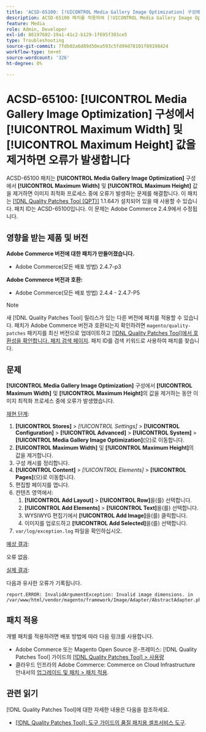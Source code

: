 ```yaml
---
title: 'ACSD-65100: [!UICONTROL Media Gallery Image Optimization] 구성에서 [!UICONTROL Maximum Width] 및 [!UICONTROL Maximum Height] 값을 제거하면 오류가 발생합니다'
description: ACSD-65100 패치를 적용하여 [!UICONTROL Media Gallery Image Optimization] 구성에서 [!UICONTROL Maximum Width] 및 [!UICONTROL Maximum Height] 값을 제거하면 이미지 최적화 프로세스 중에 오류가 발생하는 Adobe Commerce 문제를 해결합니다.
feature: Media
role: Admin, Developer
exl-id: 86197602-19a1-41c2-b129-1f695f303ce5
type: Troubleshooting
source-git-commit: 7fdb02a6d89d50ea593c5fd99d78101f89198424
workflow-type: tm+mt
source-wordcount: '326'
ht-degree: 0%

---
```


# ACSD-65100: [!UICONTROL Media Gallery Image Optimization] 구성에서 [!UICONTROL Maximum Width] 및 [!UICONTROL Maximum Height] 값을 제거하면 오류가 발생합니다

ACSD-65100 패치는 **[!UICONTROL Media Gallery Image Optimization]** 구성에서 **[!UICONTROL Maximum Width]** 및 **[!UICONTROL Maximum Height]** 값을 제거하면 이미지 최적화 프로세스 중에 오류가 발생하는 문제를 해결합니다. 이 패치는 [[!DNL Quality Patches Tool (QPT)]](/help/tools/quality-patches-tool/quality-patches-tool-to-self-serve-quality-patches.md) 1.1.64가 설치되어 있을 때 사용할 수 있습니다. 패치 ID는 ACSD-65100입니다. 이 문제는 Adobe Commerce 2.4.9에서 수정됩니다.

## 영향을 받는 제품 및 버전

**Adobe Commerce 버전에 대한 패치가 만들어졌습니다.**

* Adobe Commerce(모든 배포 방법) 2.4.7-p3

**Adobe Commerce 버전과 호환:**

* Adobe Commerce(모든 배포 방법) 2.4.4 - 2.4.7-P5

>[!NOTE]
>
>새 [!DNL Quality Patches Tool] 릴리스가 있는 다른 버전에 패치를 적용할 수 있습니다. 패치가 Adobe Commerce 버전과 호환되는지 확인하려면 `magento/quality-patches` 패키지를 최신 버전으로 업데이트하고 [[!DNL Quality Patches Tool]에서 호환성을 확인합니다. 패치 검색 페이지](https://experienceleague.adobe.com/tools/commerce-quality-patches/index.html). 패치 ID를 검색 키워드로 사용하여 패치를 찾습니다.

## 문제

**[!UICONTROL Media Gallery Image Optimization]** 구성에서 **[!UICONTROL Maximum Width]** 및 **[!UICONTROL Maximum Height]**&#x200B;의 값을 제거하는 동안 이미지 최적화 프로세스 중에 오류가 발생했습니다.

<u>재현 단계</u>:

1. **[!UICONTROL Stores]** > *[!UICONTROL Settings]* > **[!UICONTROL Configuration]** > **[!UICONTROL Advanced]** > **[!UICONTROL System]** > **[!UICONTROL Media Gallery Image Optimization]**(으)로 이동합니다.
1. **[!UICONTROL Maximum Width]** 및 **[!UICONTROL Maximum Height]**&#x200B;의 값을 제거합니다.
1. 구성 캐시를 정리합니다.
1. **[!UICONTROL Content]** > *[!UICONTROL Elements]* > **[!UICONTROL Pages]**(으)로 이동합니다.
1. 편집할 페이지를 엽니다.
1. 컨텐츠 영역에서:
   1. **[!UICONTROL Add Layout]** > **[!UICONTROL Row]**&#x200B;을(를) 선택합니다.
   1. **[!UICONTROL Add Elements]** > **[!UICONTROL Text]**&#x200B;을(를) 선택합니다.
   1. WYSIWYG 편집기에서 **[!UICONTROL Add Image]**&#x200B;을(를) 클릭합니다.
   1. 이미지를 업로드하고 **[!UICONTROL Add Selected]**&#x200B;을(를) 선택합니다.
1. `var/log/exception.log` 파일을 확인하십시오.

<u>예상 결과</u>:

오류 없음.

<u>실제 결과</u>:

다음과 유사한 오류가 기록됩니다.

```
report.ERROR: InvalidArgumentException: Invalid image dimensions. in /var/www/html/vendor/magento/framework/Image/Adapter/AbstractAdapter.php:630
```

## 패치 적용

개별 패치를 적용하려면 배포 방법에 따라 다음 링크를 사용합니다.

* Adobe Commerce 또는 Magento Open Source 온-프레미스: [!DNL Quality Patches Tool] 가이드의 [[!DNL Quality Patches Tool] > 사용량](/help/tools/quality-patches-tool/usage.md)
* 클라우드 인프라의 Adobe Commerce: Commerce on Cloud Infrastructure 안내서의 [업그레이드 및 패치 > 패치 적용](https://experienceleague.adobe.com/docs/commerce-cloud-service/user-guide/develop/upgrade/apply-patches.html).

## 관련 읽기

[!DNL Quality Patches Tool]에 대한 자세한 내용은 다음을 참조하세요.

* [[!DNL Quality Patches Tool]: 도구 가이드의 품질 패치용 셀프서비스 도구](/help/tools/quality-patches-tool/quality-patches-tool-to-self-serve-quality-patches.md).
